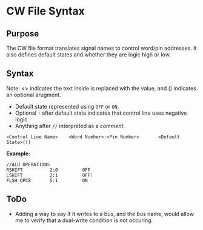 # CW File Syntax

## Purpose

The CW file format translates signal names to control word/pin addresses. It
also defines default states and whether they are logic high or low.

## Syntax

Note: <> indicates the text inside is replaced with the value, and () indicates an optional arugment.
 * Default state represented using `OFF` or `ON`.
 * Optional `!` after default state indicates that control line uses negative logic
 * Anything after `//` interpreted as a _comment_.


`<Control Line Name>    <Word Number>:<Pin Number>       <Default State>(!)`

**Example:**

	//ALU OPERATIONS
	RSHIFT			2:0			OFF
	LSHIFT			2:1			OFF!
	FLSH_OPC8 		5:1			ON



## ToDo

* Adding a way to say if it writes to a bus, and the bus name, would allow me to
verify that a dual-write condition is not occuring.
